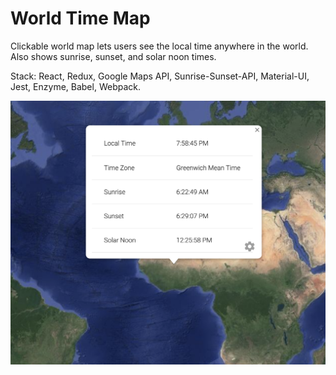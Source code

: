 # World Time Map

Clickable world map lets users see the local time anywhere in the world. Also shows sunrise, sunset, and solar noon times.

Stack: React, Redux, Google Maps API, Sunrise-Sunset-API, Material-UI, Jest, Enzyme, Babel, Webpack.

![](https://raw.githubusercontent.com/jason00111/world-time-map/master/screenshot.png)